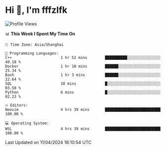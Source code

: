 # Hi 👋, I'm fffzlfk

<!--START_SECTION:waka-->
![Profile Views](http://img.shields.io/badge/Profile%20Views-0-blue)

📊 **This Week I Spent My Time On** 

```text
🕑︎ Time Zone: Asia/Shanghai

💬 Programming Languages: 
C++                      1 hr 52 mins        ██████████░░░░░░░░░░░░░░░   40.18 % 
Docker                   1 hr 10 mins        ██████░░░░░░░░░░░░░░░░░░░   25.34 % 
Bash                     1 hr 3 mins         ██████░░░░░░░░░░░░░░░░░░░   22.64 % 
SQL                      10 mins             █░░░░░░░░░░░░░░░░░░░░░░░░   03.58 % 
Python                   6 mins              █░░░░░░░░░░░░░░░░░░░░░░░░   02.23 % 

🔥 Editors: 
Neovim                   4 hrs 39 mins       █████████████████████████   100.00 % 

💻 Operating System: 
WSL                      4 hrs 39 mins       █████████████████████████   100.00 % 
```


 Last Updated on 11/04/2024 18:10:54 UTC
<!--END_SECTION:waka-->
